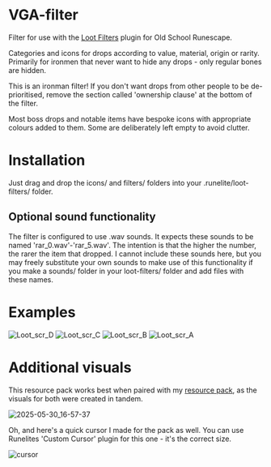 # VGA-filter

Filter for use with the [Loot Filters](https://runelite.net/plugin-hub/show/loot-filters) plugin for Old School Runescape.

Categories and icons for drops according to value, material, origin or rarity.
Primarily for ironmen that never want to hide any drops - only regular bones are hidden.

This is an ironman filter! If you don't want drops from other people to be de-prioritised, remove the section called 'ownership clause' at the bottom of the filter.

Most boss drops and notable items have bespoke icons with appropriate colours added to them.
Some are deliberately left empty to avoid clutter.

# Installation

Just drag and drop the icons/ and filters/ folders into your .runelite/loot-filters/ folder.


## Optional sound functionality
The filter is configured to use .wav sounds. It expects these sounds to be named 'rar_0.wav'-'rar_5.wav'.
The intention is that the higher the number, the rarer the item that dropped.
I cannot include these sounds here, but you may freely substitute your own sounds to make use of this functionality
if you make a sounds/ folder in your loot-filters/ folder and add files with these names.


# Examples
![Loot_scr_D](https://github.com/user-attachments/assets/6a4cf306-68e6-484a-a089-3c0ea63820ad)
![Loot_scr_C](https://github.com/user-attachments/assets/1756fda7-75e8-455c-b4fe-a73aed0e4e01)
![Loot_scr_B](https://github.com/user-attachments/assets/38247eed-4d87-4b3a-bcb7-437ecdec0a47)
![Loot_scr_A](https://github.com/user-attachments/assets/e7d13018-9237-4e9b-82ce-863ada89bfab)

# Additional visuals

This resource pack works best when paired with my [resource pack](https://github.com/GCWild/pack-vgascape/tree/main), as the visuals for both were created in tandem.

![2025-05-30_16-57-37](https://github.com/user-attachments/assets/27aa23c9-80db-44e2-8009-3afee9f2083d)

Oh, and here's a quick cursor I made for the pack as well. You can use Runelites 'Custom Cursor' plugin for this one - it's the correct size.

![cursor](https://github.com/user-attachments/assets/f4646122-4148-4418-9e0a-78b577adfa33)
